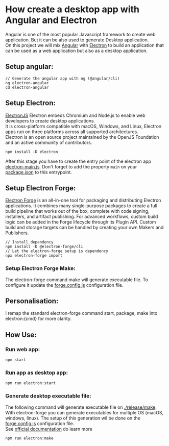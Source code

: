# How create a desktop app with Angular and Electron
Angular is one of the most popular Javascript framework to create web application.
But it can be also used to generate Desktop application. <br/>
On this project we will mix [Angular](https://angular.dev/) with [Electron](https://www.electronjs.org/) 
to build an application that can be used as a web application but also as a desktop application.

## Setup angular:
```
// Generate the angular app with ng (@angular/cli)
ng electron-angular
cd electron-angular
```

## Setup Electron:
[ElectronJS](https://www.electronjs.org/)  Electron embeds Chromium and Node.js to enable web developers to create desktop applications.<br/>
It is cross-platform compatible with macOS, Windows, and Linux, Electron apps run on three platforms across all supported architectures.<br/>
Electron is an open source project maintained by the OpenJS Foundation and an active community of contributors.<br/>
```
npm install -D electron
```

After this stage you have to create the entry point of the electron app [electron-main.js](electron-main.js).
Don't forget to add the property `main`  on your [package.json](package.json) to this entrypoint.

## Setup Electron Forge:
[Electron Forge](https://electronforge.io/) is an all-in-one tool for packaging and distributing Electron applications. 
It combines many single-purpose packages to create a full build pipeline that works out of the box, 
complete with code signing, installers, and artifact publishing. 
For advanced workflows, custom build logic can be added in the Forge lifecycle through its Plugin API. 
Custom build and storage targets can be handled by creating your own Makers and Publishers.
```
// Install dependency
npm install -D @electron-forge/cli
// Let the electron-forge setup is dependency
npx electron-forge import
```
### Setup Electron Forge Make:
The electron-forge command make will generate executable file. To configure it update the [forge.config.js](forge.config.js) configuration file. 

## Personalisation:
I remap the standard electron-forge command start, package, make into electron:{cmd} for more clarity.

## How Use:

### Run web app:
```
npm start
```

### Run app as desktop app: 
```
npm run electron:start
```

### Generate desktop executable file:
The following command will generate executable file on [./release/make](release%2Fmake).
With electron-forge you can generate executables for multiple OS (macOS, windows, linux). 
The setup of this generation wil be done on the [forge.config.js](forge.config.js) configuration file.<br/>
See [official documentation](https://www.electronforge.io/config/makers) do learn more 
```
npm run electron:make
```